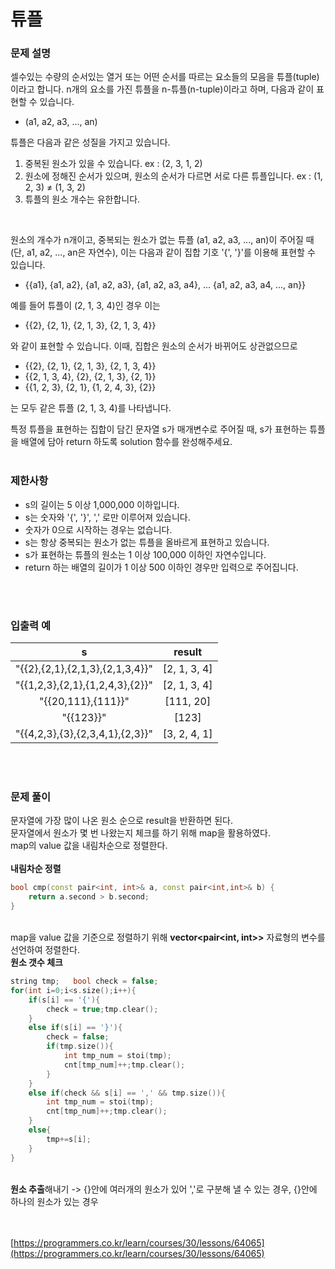 # 튜플
### 문제 설명
셀수있는 수량의 순서있는 열거 또는 어떤 순서를 따르는 요소들의 모음을 튜플(tuple)이라고 합니다. n개의 요소를 가진 튜플을 n-튜플(n-tuple)이라고 하며, 다음과 같이 표현할 수 있습니다.<br>

- (a1, a2, a3, ..., an)

튜플은 다음과 같은 성질을 가지고 있습니다.<br>
1. 중복된 원소가 있을 수 있습니다. ex : (2, 3, 1, 2)
2. 원소에 정해진 순서가 있으며, 원소의 순서가 다르면 서로 다른 튜플입니다. ex : (1, 2, 3) ≠ (1, 3, 2)
3. 튜플의 원소 개수는 유한합니다.
<br>

원소의 개수가 n개이고, 중복되는 원소가 없는 튜플 (a1, a2, a3, ..., an)이 주어질 때(단, a1, a2, ..., an은 자연수), 이는 다음과 같이 집합 기호 '{', '}'를 이용해 표현할 수 있습니다.

- {{a1}, {a1, a2}, {a1, a2, a3}, {a1, a2, a3, a4}, ... {a1, a2, a3, a4, ..., an}}

예를 들어 튜플이 (2, 1, 3, 4)인 경우 이는

- {{2}, {2, 1}, {2, 1, 3}, {2, 1, 3, 4}}

와 같이 표현할 수 있습니다. 이때, 집합은 원소의 순서가 바뀌어도 상관없으므로

- {{2}, {2, 1}, {2, 1, 3}, {2, 1, 3, 4}}
- {{2, 1, 3, 4}, {2}, {2, 1, 3}, {2, 1}}
- {{1, 2, 3}, {2, 1}, {1, 2, 4, 3}, {2}}

는 모두 같은 튜플 (2, 1, 3, 4)를 나타냅니다.<br>

특정 튜플을 표현하는 집합이 담긴 문자열 s가 매개변수로 주어질 때, s가 표현하는 튜플을 배열에 담아 return 하도록 solution 함수를 완성해주세요.
<br><br>

### 제한사항
- s의 길이는 5 이상 1,000,000 이하입니다.
- s는 숫자와 '{', '}', ',' 로만 이루어져 있습니다.
- 숫자가 0으로 시작하는 경우는 없습니다.
- s는 항상 중복되는 원소가 없는 튜플을 올바르게 표현하고 있습니다.
- s가 표현하는 튜플의 원소는 1 이상 100,000 이하인 자연수입니다.
- return 하는 배열의 길이가 1 이상 500 이하인 경우만 입력으로 주어집니다.

<br><br>

### 입출력 예
s | result 
|:----------: | :-----: |
"{{2},{2,1},{2,1,3},{2,1,3,4}}" | [2, 1, 3, 4]
"{{1,2,3},{2,1},{1,2,4,3},{2}}" | [2, 1, 3, 4]
"{{20,111},{111}}" | [111, 20]
"{{123}}"| [123]
"{{4,2,3},{3},{2,3,4,1},{2,3}}"	 | [3, 2, 4, 1]

<br><br>
### 문제 풀이
문자열에 가장 많이 나온 원소 순으로 result을 반환하면 된다. <br> 문자열에서 원소가 몇 번 나왔는지 체크를 하기 위해 map을 활용하였다. <br>
map의 value 값을 내림차순으로 정렬한다. <br><br>
**내림차순 정렬** <br>
``` cpp
bool cmp(const pair<int, int>& a, const pair<int,int>& b) {
    return a.second > b.second;
}
```
<br> map을 value 값을 기준으로 정렬하기 위해 **vector<pair<int, int>>** 자료형의 변수를 선언하여 정렬한다. <br>
**원소 갯수 체크** <br>
``` cpp
string tmp;   bool check = false;
for(int i=0;i<s.size();i++){
    if(s[i] == '{'){
        check = true;tmp.clear();
    }
    else if(s[i] == '}'){
        check = false;
        if(tmp.size()){
            int tmp_num = stoi(tmp);
            cnt[tmp_num]++;tmp.clear();
        }
    }
    else if(check && s[i] == ',' && tmp.size()){
        int tmp_num = stoi(tmp);
        cnt[tmp_num]++;tmp.clear();
    }
    else{
        tmp+=s[i];
    }
}
```
<br> **원소 추출**해내기 -> {}안에 여러개의 원소가 있어 ','로 구분해 낼 수 있는 경우, {}안에 하나의 원소가 있는 경우
<br><br><br>

[https://programmers.co.kr/learn/courses/30/lessons/64065](https://programmers.co.kr/learn/courses/30/lessons/64065)

<br>

